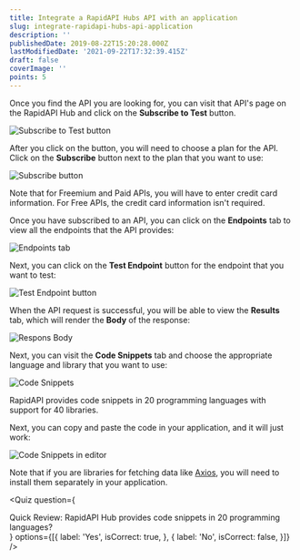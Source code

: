 ```yaml
---
title: Integrate a RapidAPI Hubs API with an application
slug: integrate-rapidapi-hubs-api-application
description: ''
publishedDate: 2019-08-22T15:20:28.000Z
lastModifiedDate: '2021-09-22T17:32:39.415Z'
draft: false
coverImage: ''
points: 5
---
```


Once you find the API you are looking for, you can visit that API's page on the RapidAPI Hub and click on the **Subscribe to Test** button.

![Subscribe to Test button](https://raw.githubusercontent.com/RapidAPI/DevRel-Stack-Data/dev/learn/courses/learn-rapidapi-hub-consumer/images/image5.png "Subscribe to Test button")


After you click on the button, you will need to choose a plan for the API. Click on the **Subscribe** button next to the plan that you want to use:

![Subscribe button](https://raw.githubusercontent.com/RapidAPI/DevRel-Stack-Data/dev/learn/courses/learn-rapidapi-hub-consumer/images/image6.png "Subscribe button")


Note that for Freemium and Paid APIs, you will have to enter credit card information. For Free APIs, the credit card information isn't required.

Once you have subscribed to an API, you can click on the **Endpoints** tab to view all the endpoints that the API provides:

![Endpoints tab](https://raw.githubusercontent.com/RapidAPI/DevRel-Stack-Data/dev/learn/courses/learn-rapidapi-hub-consumer/images/image7.png "Endpoints tab")

Next, you can click on the **Test Endpoint** button for the endpoint that you want to test:

![Test Endpoint button](https://raw.githubusercontent.com/RapidAPI/DevRel-Stack-Data/dev/learn/courses/learn-rapidapi-hub-consumer/images/image8.png "Test Endpoint button")


When the API request is successful, you will be able to view the **Results** tab, which will render the **Body** of the response:

![Respons Body](https://raw.githubusercontent.com/RapidAPI/DevRel-Stack-Data/dev/learn/courses/learn-rapidapi-hub-consumer/images/image9.png "Respons Body")


Next, you can visit the **Code Snippets** tab and choose the appropriate language and library that you want to use:

![Code Snippets](https://raw.githubusercontent.com/RapidAPI/DevRel-Stack-Data/dev/learn/courses/learn-rapidapi-hub-consumer/images/image10.png "Code Snippets")


RapidAPI provides code snippets in 20 programming languages with support for 40 libraries.

Next, you can copy and paste the code in your application, and it will just work:

![Code Snippets in editor](https://raw.githubusercontent.com/RapidAPI/DevRel-Stack-Data/dev/learn/courses/learn-rapidapi-hub-consumer/images/image11.png "Code Snippets in editor")

Note that if you are libraries for fetching data like [Axios](https://www.npmjs.com/package/axios), you will need to install them separately in your application.

<Quiz
  question={
    <div><span tw="font-semibold">Quick Review:</span> RapidAPI Hub provides code snippets in 20 programming languages?</div>
  }
  options={[{
    label: 'Yes',
    isCorrect: true,
  }, {
    label: 'No',
    isCorrect: false,
  }]}
/>
